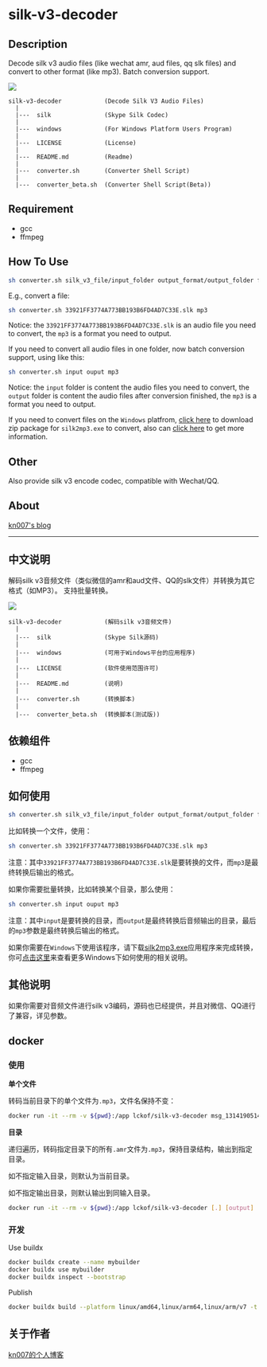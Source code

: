 # silk-v3-decoder

## Description

Decode silk v3 audio files (like wechat amr, aud files, qq slk files) and convert to other format (like mp3).
Batch conversion support.

<a href="https://github.com/kn007/silk-v3-decoder/blob/master/LICENSE"><img src="https://img.shields.io/badge/license-MIT-green.svg?style=flat"></a>

```text
silk-v3-decoder            (Decode Silk V3 Audio Files)
  |
  |---  silk               (Skype Silk Codec)
  |
  |---  windows            (For Windows Platform Users Program)
  |
  |---  LICENSE            (License)
  |
  |---  README.md          (Readme)
  |
  |---  converter.sh       (Converter Shell Script)
  |
  |---  converter_beta.sh  (Converter Shell Script(Beta))
```

## Requirement

* gcc
* ffmpeg

## How To Use

```sh
sh converter.sh silk_v3_file/input_folder output_format/output_folder flag(format)
```

E.g., convert a file:

```sh
sh converter.sh 33921FF3774A773BB193B6FD4AD7C33E.slk mp3
```

Notice: the `33921FF3774A773BB193B6FD4AD7C33E.slk` is an audio file you need to convert, the `mp3` is a format you need to output.

If you need to convert all audio files in one folder, now batch conversion support, using like this:

```sh
sh converter.sh input ouput mp3
```

Notice: the `input` folder is content the audio files you need to convert, the `output` folder is content the audio files after conversion finished, the `mp3` is a format you need to output.

If you need to convert files on the `Windows` platfrom, [click here](https://dl.kn007.net/directlink/silk2mp3.zip "silk2mp3.zip") to download zip package for `silk2mp3.exe` to convert, also can <a href='/windows' target="_blank">click here</a> to get more information.

## Other

Also provide silk v3 encode codec, compatible with Wechat/QQ.

## About

[kn007's blog](https://kn007.net)

***

## 中文说明

解码silk v3音频文件（类似微信的amr和aud文件、QQ的slk文件）并转换为其它格式（如MP3）。
支持批量转换。

<a href="https://github.com/kn007/silk-v3-decoder/blob/master/LICENSE"><img src="https://img.shields.io/badge/license-MIT-green.svg?style=flat"></a>

```text
silk-v3-decoder            (解码silk v3音频文件)
  |
  |---  silk               (Skype Silk源码)
  |
  |---  windows            (可用于Windows平台的应用程序)
  |
  |---  LICENSE            (软件使用范围许可)
  |
  |---  README.md          (说明)
  |
  |---  converter.sh       (转换脚本)
  |
  |---  converter_beta.sh  (转换脚本(测试版))
```

## 依赖组件

* gcc
* ffmpeg

## 如何使用

```sh
sh converter.sh silk_v3_file/input_folder output_format/output_folder flag(format)
```

比如转换一个文件，使用：

```sh
sh converter.sh 33921FF3774A773BB193B6FD4AD7C33E.slk mp3
```

注意：其中`33921FF3774A773BB193B6FD4AD7C33E.slk`是要转换的文件，而`mp3`是最终转换后输出的格式。

如果你需要批量转换，比如转换某个目录，那么使用：

```sh
sh converter.sh input ouput mp3
```

注意：其中`input`是要转换的目录，而`output`是最终转换后音频输出的目录，最后的`mp3`参数是最终转换后输出的格式。

如果你需要在`Windows`下使用该程序，请下载[silk2mp3.exe](https://dl.kn007.net/directlink/silk2mp3.zip "silk2mp3.zip")应用程序来完成转换，你可<a href='/windows' target="_blank">点击这里</a>来查看更多Windows下如何使用的相关说明。

## 其他说明

如果你需要对音频文件进行silk v3编码，源码也已经提供，并且对微信、QQ进行了兼容，详见参数。

## docker

### 使用

**单个文件**

转码当前目录下的单个文件为`.mp3`，文件名保持不变：

```sh
docker run -it --rm -v ${pwd}:/app lckof/silk-v3-decoder msg_13141905142479bebcac2e0102.amr [102.mp3]
```

**目录**

递归遍历，转码指定目录下的所有`.amr`文件为`.mp3`，保持目录结构，输出到指定目录。

如不指定输入目录，则默认为当前目录。

如不指定输出目录，则默认输出到同输入目录。

```sh
docker run -it --rm -v ${pwd}:/app lckof/silk-v3-decoder [.] [output]
```

### 开发

Use buildx

```sh
docker buildx create --name mybuilder
docker buildx use mybuilder
docker buildx inspect --bootstrap
```

Publish

```sh
docker buildx build --platform linux/amd64,linux/arm64,linux/arm/v7 -t lckof/silk-v3-decoder:latest --push .
```

## 关于作者

[kn007的个人博客](https://kn007.net)
